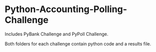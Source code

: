 # Python-Accounting-Polling-Challenge

Includes PyBank Challenge and PyPoll Challenge.

Both folders for each challenge contain python code and a results file.